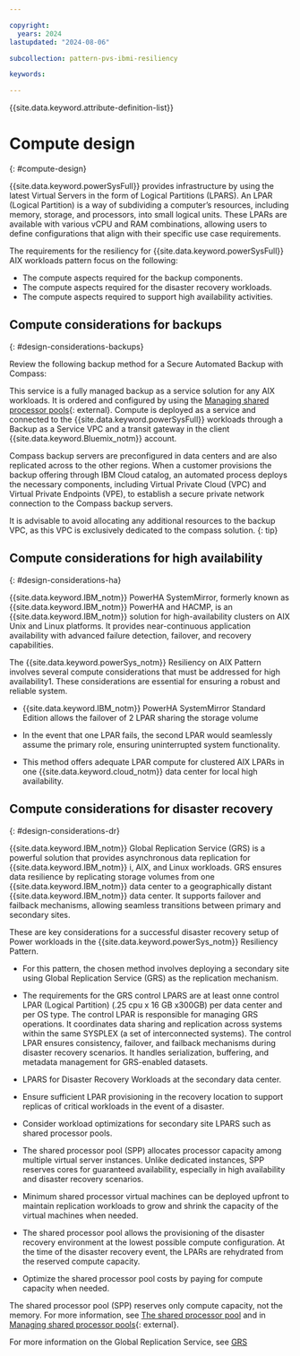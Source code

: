 ```yaml
---

copyright:
  years: 2024
lastupdated: "2024-08-06"

subcollection: pattern-pvs-ibmi-resiliency

keywords:

---
```


{{site.data.keyword.attribute-definition-list}}

# Compute design
{: #compute-design}

{{site.data.keyword.powerSysFull}} provides infrastructure by using the latest Virtual Servers in the form of Logical Partitions (LPARS). An LPAR (Logical Partition) is a way of subdividing a computer’s resources, including memory, storage, and processors, into small logical units. These LPARs are available with various vCPU and RAM combinations, allowing users to define configurations that align with their specific use case requirements. 

The requirements for the resiliency for {{site.data.keyword.powerSysFull}} AIX workloads pattern focus on the following:

-  The compute aspects required for the backup components.
-  The compute aspects required for the disaster recovery workloads.
-  The compute aspects required to support high availability activities.

## Compute considerations for backups
{: #design-considerations-backups}

Review the following backup method for a Secure Automated Backup with Compass: 

This service is a fully managed backup as a service solution for any AIX workloads. It is ordered and configured by using the [Managing shared processor pools](https://cloud.ibm.com/catalog/services/secure-automated-backup-with-compass){: external}. Compute is deployed as a service and connected to the {{site.data.keyword.powerSysFull}} workloads through a Backup as a Service VPC and a transit gateway in the client {{site.data.keyword.Bluemix_notm}} account.

Compass backup servers are preconfigured in data centers and are also replicated across to the other regions. When a customer provisions the backup offering through IBM Cloud catalog, an automated process deploys the necessary components, including Virtual Private Cloud (VPC) and Virtual Private Endpoints (VPE), to establish a secure private network connection to the Compass backup servers.

It is advisable to avoid allocating any additional resources to the backup VPC, as this VPC is exclusively dedicated to the compass solution.
{: tip}

## Compute considerations for high availability
{: #design-considerations-ha}

{{site.data.keyword.IBM_notm}} PowerHA SystemMirror, formerly known as {{site.data.keyword.IBM_notm}} PowerHA and HACMP, is an {{site.data.keyword.IBM_notm}} solution for high-availability clusters on AIX Unix and Linux platforms. It provides near-continuous application availability with advanced failure detection, failover, and recovery capabilities. 

The {{site.data.keyword.powerSys_notm}} Resiliency on AIX Pattern involves several compute considerations that must be addressed for high availability1. These considerations are essential for ensuring a robust and reliable system.

- {{site.data.keyword.IBM_notm}} PowerHA SystemMirror Standard Edition allows the failover of 2 LPAR sharing the storage volume

- In the event that one LPAR fails, the second LPAR would seamlessly assume the primary role, ensuring uninterrupted system functionality. 

- This method offers adequate LPAR compute for clustered AIX LPARs in one {{site.data.keyword.cloud_notm}} data center for local high availability.

## Compute considerations for disaster recovery
{: #design-considerations-dr}

{{site.data.keyword.IBM_notm}} Global Replication Service (GRS) is a powerful solution that provides asynchronous data replication for {{site.data.keyword.IBM_notm}} i, AIX, and Linux workloads. GRS ensures data resilience by replicating storage volumes from one {{site.data.keyword.IBM_notm}} data center to a geographically distant {{site.data.keyword.IBM_notm}} data center. It supports failover and failback mechanisms, allowing seamless transitions between primary and secondary sites.

These are key considerations for a successful disaster recovery setup of Power workloads in the {{site.data.keyword.powerSys_notm}} Resiliency Pattern.

- For this pattern, the chosen method involves deploying a secondary site using Global Replication Service (GRS) as the replication mechanism. 

- The requirements for the GRS control LPARS are at least onne control LPAR (Logical Partition) (.25 cpu x 16 GB x300GB) per data center and per OS type. The control LPAR is responsible for managing GRS operations. It coordinates data sharing and replication across systems within the same SYSPLEX (a set of interconnected systems). The control LPAR ensures consistency, failover, and failback mechanisms during disaster recovery scenarios. It handles serialization, buffering, and metadata management for GRS-enabled datasets.

- LPARS for Disaster Recovery Workloads at the secondary data center. 

- Ensure sufficient LPAR provisioning in the recovery location to support replicas of critical workloads in the event of a disaster.

- Consider workload optimizations for secondary site LPARS such as shared processor pools.

- The shared processor pool (SPP) allocates processor capacity among multiple virtual server instances. Unlike dedicated instances, SPP reserves cores for guaranteed availability, especially in high availability and disaster recovery scenarios.

- Minimum shared processor virtual machines can be deployed upfront to maintain replication workloads to grow and shrink the capacity of the virtual machines when needed.

- The shared processor pool allows the provisioning of the disaster recovery environment at the lowest possible compute configuration. At the time of the disaster recovery event, the LPARs are rehydrated from the reserved compute capacity.

- Optimize the shared processor pool costs by paying for compute capacity when needed.

The shared processor pool (SPP) reserves only compute capacity, not the memory. For more information, see [The shared processor pool](/docs/power-iaas?topic=power-iaas-manage-SPP) and in [Managing shared processor pools](https://www.ibm.com/docs/en/power9?topic=systems-managing-shared-processor-pools){: external}.

For more information on the Global Replication Service, see [GRS](/docs/power-iaas?topic=power-iaas-getting-started-GRS)
